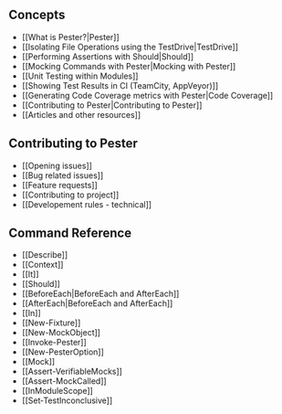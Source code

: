 Concepts
----------
* [[What is Pester?|Pester]]
* [[Isolating File Operations using the TestDrive|TestDrive]]
* [[Performing Assertions with Should|Should]]
* [[Mocking Commands with Pester|Mocking with Pester]]
* [[Unit Testing within Modules]]
* [[Showing Test Results in CI (TeamCity, AppVeyor)]]
* [[Generating Code Coverage metrics with Pester|Code Coverage]]
* [[Contributing to Pester|Contributing to Pester]]
* [[Articles and other resources]]

Contributing to Pester
----------------------
* [[Opening issues]]
* [[Bug related issues]]
* [[Feature requests]]
* [[Contributing to project]]
* [[Developement rules - technical]]

Command Reference
------------------
* [[Describe]]
* [[Context]]
* [[It]]
* [[Should]]
* [[BeforeEach|BeforeEach and AfterEach]]
* [[AfterEach|BeforeEach and AfterEach]]
* [[In]]
* [[New-Fixture]]
* [[New-MockObject]]
* [[Invoke-Pester]]
* [[New-PesterOption]]
* [[Mock]]
* [[Assert-VerifiableMocks]]
* [[Assert-MockCalled]]
* [[InModuleScope]]
* [[Set‐TestInconclusive]]